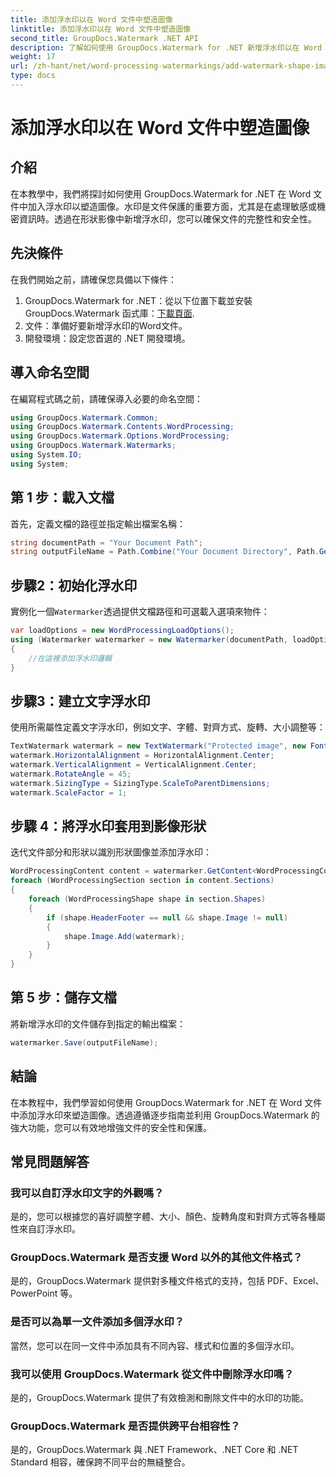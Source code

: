```yaml
---
title: 添加浮水印以在 Word 文件中塑造圖像
linktitle: 添加浮水印以在 Word 文件中塑造圖像
second_title: GroupDocs.Watermark .NET API
description: 了解如何使用 GroupDocs.Watermark for .NET 新增浮水印以在 Word 文件中塑造圖像。透過本教學增強文件安全性。
weight: 17
url: /zh-hant/net/word-processing-watermarkings/add-watermark-shape-images-word-docs/
type: docs
---
```

# 添加浮水印以在 Word 文件中塑造圖像

## 介紹
在本教學中，我們將探討如何使用 GroupDocs.Watermark for .NET 在 Word 文件中加入浮水印以塑造圖像。水印是文件保護的重要方面，尤其是在處理敏感或機密資訊時。透過在形狀影像中新增浮水印，您可以確保文件的完整性和安全性。
## 先決條件
在我們開始之前，請確保您具備以下條件：
1.  GroupDocs.Watermark for .NET：從以下位置下載並安裝 GroupDocs.Watermark 函式庫：[下載頁面](https://releases.groupdocs.com/Watermark/net/).
2. 文件：準備好要新增浮水印的Word文件。
3. 開發環境：設定您首選的 .NET 開發環境。
## 導入命名空間
在編寫程式碼之前，請確保導入必要的命名空間：
```csharp
using GroupDocs.Watermark.Common;
using GroupDocs.Watermark.Contents.WordProcessing;
using GroupDocs.Watermark.Options.WordProcessing;
using GroupDocs.Watermark.Watermarks;
using System.IO;
using System;
```
## 第 1 步：載入文檔
首先，定義文檔的路徑並指定輸出檔案名稱：
```csharp
string documentPath = "Your Document Path";
string outputFileName = Path.Combine("Your Document Directory", Path.GetFileName(documentPath));
```
## 步驟2：初始化浮水印
實例化一個`Watermarker`透過提供文檔路徑和可選載入選項來物件：
```csharp
var loadOptions = new WordProcessingLoadOptions();
using (Watermarker watermarker = new Watermarker(documentPath, loadOptions))
{
    //在這裡添加浮水印邏輯
}
```
## 步驟3：建立文字浮水印
使用所需屬性定義文字浮水印，例如文字、字體、對齊方式、旋轉、大小調整等：
```csharp
TextWatermark watermark = new TextWatermark("Protected image", new Font("Arial", 8));
watermark.HorizontalAlignment = HorizontalAlignment.Center;
watermark.VerticalAlignment = VerticalAlignment.Center;
watermark.RotateAngle = 45;
watermark.SizingType = SizingType.ScaleToParentDimensions;
watermark.ScaleFactor = 1;
```
## 步驟 4：將浮水印套用到影像形狀
迭代文件部分和形狀以識別形狀圖像並添加浮水印：
```csharp
WordProcessingContent content = watermarker.GetContent<WordProcessingContent>();
foreach (WordProcessingSection section in content.Sections)
{
    foreach (WordProcessingShape shape in section.Shapes)
    {
        if (shape.HeaderFooter == null && shape.Image != null)
        {
            shape.Image.Add(watermark);
        }
    }
}
```
## 第 5 步：儲存文檔
將新增浮水印的文件儲存到指定的輸出檔案：
```csharp
watermarker.Save(outputFileName);
```

## 結論
在本教程中，我們學習如何使用 GroupDocs.Watermark for .NET 在 Word 文件中添加浮水印來塑造圖像。透過遵循逐步指南並利用 GroupDocs.Watermark 的強大功能，您可以有效地增強文件的安全性和保護。
## 常見問題解答
### 我可以自訂浮水印文字的外觀嗎？
是的，您可以根據您的喜好調整字體、大小、顏色、旋轉角度和對齊方式等各種屬性來自訂浮水印。
### GroupDocs.Watermark 是否支援 Word 以外的其他文件格式？
是的，GroupDocs.Watermark 提供對多種文件格式的支持，包括 PDF、Excel、PowerPoint 等。
### 是否可以為單一文件添加多個浮水印？
當然，您可以在同一文件中添加具有不同內容、樣式和位置的多個浮水印。
### 我可以使用 GroupDocs.Watermark 從文件中刪除浮水印嗎？
是的，GroupDocs.Watermark 提供了有效檢測和刪除文件中的水印的功能。
### GroupDocs.Watermark 是否提供跨平台相容性？
是的，GroupDocs.Watermark 與 .NET Framework、.NET Core 和 .NET Standard 相容，確保跨不同平台的無縫整合。